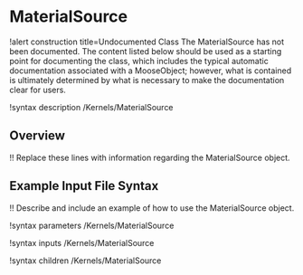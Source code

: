 # MaterialSource

!alert construction title=Undocumented Class
The MaterialSource has not been documented. The content listed below should be used as a starting point for
documenting the class, which includes the typical automatic documentation associated with a
MooseObject; however, what is contained is ultimately determined by what is necessary to make the
documentation clear for users.

!syntax description /Kernels/MaterialSource

## Overview

!! Replace these lines with information regarding the MaterialSource object.

## Example Input File Syntax

!! Describe and include an example of how to use the MaterialSource object.

!syntax parameters /Kernels/MaterialSource

!syntax inputs /Kernels/MaterialSource

!syntax children /Kernels/MaterialSource
